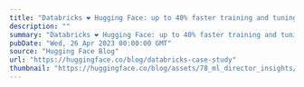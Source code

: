 ```yaml
---
title: "Databricks ❤️ Hugging Face: up to 40% faster training and tuning of Large Language Models"
description: ""
summary: "Databricks ❤️ Hugging Face: up to 40% faster training and tuning of Large Language Models Generative..."
pubDate: "Wed, 26 Apr 2023 00:00:00 GMT"
source: "Hugging Face Blog"
url: "https://huggingface.co/blog/databricks-case-study"
thumbnail: "https://huggingface.co/blog/assets/78_ml_director_insights/databricks.png"
---
```


